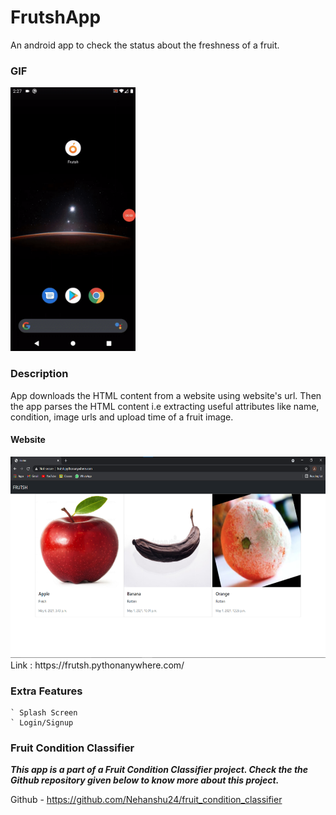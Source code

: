 # FrutshApp
An android app to check the status about the freshness of a fruit.

### GIF
<img src="https://github.com/lookthisisaddy/FrutshApp/blob/master/demo.gif" width="200" height="422">

### Description
App downloads the HTML content from a website using website's url. Then the app parses the HTML content i.e extracting useful attributes like name, condition, image urls and upload time of a fruit image.

#### Website 
<img src="https://raw.githubusercontent.com/Nehanshu24/fruit_condition_classifier/main/repo_pics/webapp.png" width="592" height="322">
Link : https://frutsh.pythonanywhere.com/

### Extra Features
    ` Splash Screen
    ` Login/Signup 

### Fruit Condition Classifier 
***This app is a part of a Fruit Condition Classifier project. 
Check the the Github repository given below to know more about this project.***

Github - https://github.com/Nehanshu24/fruit_condition_classifier

